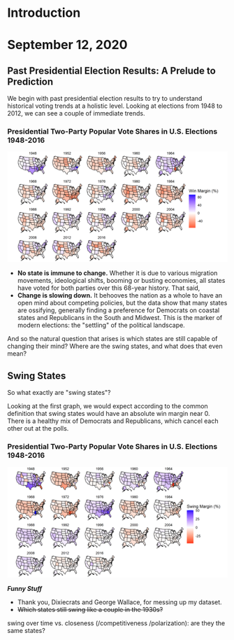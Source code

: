 # Introduction

# September 12, 2020



## Past Presidential Election Results: A Prelude to Prediction


We begin with past presidential election results to try to understand historical
voting trends at a holistic level. Looking at elections from 1948 to 2012, we
can see a couple of immediate trends.


### Presidential Two-Party Popular Vote Shares in U.S. Elections 1948-2016

![Win Margins](../figures/popvote_win_margin.png)


- **No state is immune to change.** Whether it is due to various migration
movements, ideological shifts, booming or busting economies, all states have
voted for both parties over this 68-year history. That said,
- **Change is slowing down.** It behooves the nation as a whole to have an open
mind about competing policies, but the data show that many states are ossifying,
generally finding a preference for Democrats on coastal states and Republicans
in the South and Midwest. This is the marker of modern elections: the "settling"
of the political landscape.


And so the natural question that arises is which states are still capable of
changing their mind? Where are the swing states, and what does that even mean?



## Swing States


So what exactly are "swing states"?

Looking at the first graph, we would expect according to the common definition
that swing states would have an absolute win margin near 0. There is a healthy
mix of Democrats and Republicans, which cancel each other out at the polls.


### Presidential Two-Party Popular Vote Shares in U.S. Elections 1948-2016

![Swing Margins](../figures/popvote_swing_margin.png)


**_Funny Stuff_**

- Thank you, Dixiecrats and George Wallace, for messing up my dataset.
- ~~Which states still swing like a couple in the 1930s?~~

swing over time vs. closeness (/competitiveness /polarization): are they the same states?
